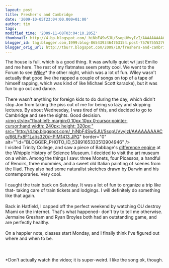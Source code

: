 ```yaml
---
layout: post
title: Fresher's and Cambridge
date: '2009-10-05T23:04:00.000+01:00'
author: tim
tags: 
modified_time: '2009-11-08T03:04:10.205Z'
thumbnail: http://4.bp.blogspot.com/_hiNbF4SwSJU/SsopUVvyIzI/AAAAAAAAACo/66LFx8F1LaI/s72-c/HPIM1413.JPG
blogger_id: tag:blogger.com,1999:blog-8654393464763154.post-757675552769368757
blogger_orig_url: http://tburr.blogspot.com/2009/10/freshers-and-cambridge.html
---
```


The house is full, which is a good thing. It was awfully quiet w/ just Emilio and me here. The rest of my flatmates seem pretty cool. We went to the Forum to see <a href="http://www.youtube.com/watch?v=dnezldGu7JU">Wiley</a>* the other night, which was a lot of fun. Wiley wasn't actually that good live (he rapped a couple of songs on top of a tape of himself rapping, which was kind of like Michael Scott karaoke), but it was fun to go out and dance. <br /><br />There wasn't anything for foreign kids to do during the day, which didn't stop Jon from taking the piss out of me for being so lazy and skipping lectures. By about Wednesday, I was tired of this, and decided to go to Cambridge and see the sights. Good decision.<br /><a onblur="try {parent.deselectBloggerImageGracefully();} catch(e) {}" href="http://4.bp.blogspot.com/_hiNbF4SwSJU/SsopUVvyIzI/AAAAAAAAACo/66LFx8F1LaI/s1600-h/HPIM1413.JPG"><img style="float:left; margin:0 10px 10px 0;cursor:pointer; cursor:hand;width: 240px; height: 320px;" src="http://4.bp.blogspot.com/_hiNbF4SwSJU/SsopUVvyIzI/AAAAAAAAACo/66LFx8F1LaI/s320/HPIM1413.JPG" border="0" alt=""id="BLOGGER_PHOTO_ID_5389165333513904946" /></a><br />I visited Trinity College, and saw a piece of Babbage's <a href="http://en.wikipedia.org/wiki/Difference_engine">difference engine</a> at the Whipple History of Science Museum. I decided to visit the art museum on a whim. Among the things I saw: three Monets, four Picassos, a handful of Renoirs, three mummies, and a sweet old Italian painting of scenes from the Iliad. They also had some naturalist sketches drawn by Darwin and his contemporaries. Very cool.<br /><br />I caught the train back on Saturday. It was a lot of fun to organize a trip like that- taking care of train tickets and lodgings. I will definitely do something like that again. <br /><br />Back in Hatfield, I capped off the perfect weekend by watching OU destroy Miami on the internet. That's what happened- don't try to tell me otherwise. Jermaine Gresham and Ryan Broyles both had an outstanding game, and are perfectly healthy.   <br /><br />On a happier note, classes start Monday, and I finally think I've figured out where and when to be. <br /><br /><br /><br />*Don't actually watch the video; it is super-weird. I like the song ok, though.